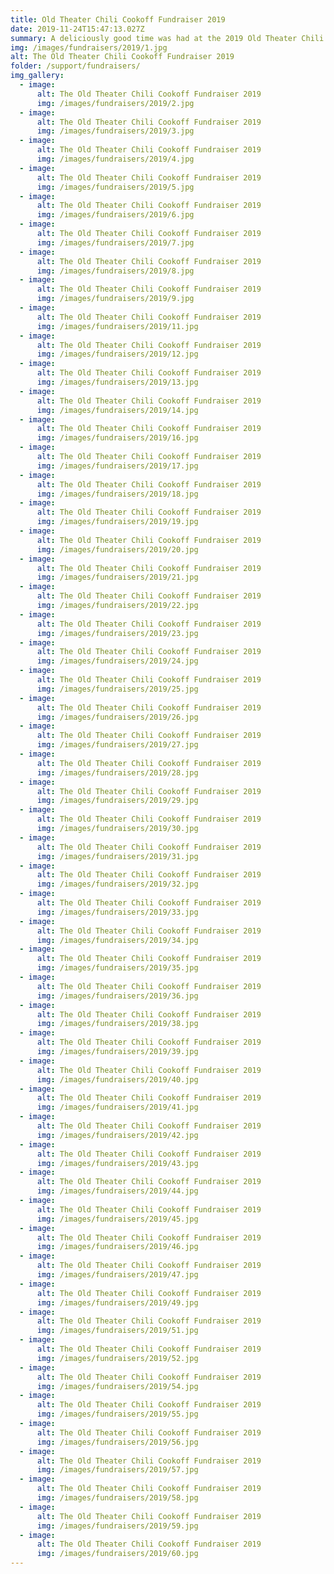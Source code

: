 ```yaml
---
title: Old Theater Chili Cookoff Fundraiser 2019
date: 2019-11-24T15:47:13.027Z
summary: A deliciously good time was had at the 2019 Old Theater Chili Cookoff!
img: /images/fundraisers/2019/1.jpg
alt: The Old Theater Chili Cookoff Fundraiser 2019
folder: /support/fundraisers/
img_gallery:
  - image:
      alt: The Old Theater Chili Cookoff Fundraiser 2019
      img: /images/fundraisers/2019/2.jpg
  - image:
      alt: The Old Theater Chili Cookoff Fundraiser 2019
      img: /images/fundraisers/2019/3.jpg
  - image:
      alt: The Old Theater Chili Cookoff Fundraiser 2019
      img: /images/fundraisers/2019/4.jpg
  - image:
      alt: The Old Theater Chili Cookoff Fundraiser 2019
      img: /images/fundraisers/2019/5.jpg
  - image:
      alt: The Old Theater Chili Cookoff Fundraiser 2019
      img: /images/fundraisers/2019/6.jpg
  - image:
      alt: The Old Theater Chili Cookoff Fundraiser 2019
      img: /images/fundraisers/2019/7.jpg
  - image:
      alt: The Old Theater Chili Cookoff Fundraiser 2019
      img: /images/fundraisers/2019/8.jpg
  - image:
      alt: The Old Theater Chili Cookoff Fundraiser 2019
      img: /images/fundraisers/2019/9.jpg
  - image:
      alt: The Old Theater Chili Cookoff Fundraiser 2019
      img: /images/fundraisers/2019/11.jpg
  - image:
      alt: The Old Theater Chili Cookoff Fundraiser 2019
      img: /images/fundraisers/2019/12.jpg
  - image:
      alt: The Old Theater Chili Cookoff Fundraiser 2019
      img: /images/fundraisers/2019/13.jpg
  - image:
      alt: The Old Theater Chili Cookoff Fundraiser 2019
      img: /images/fundraisers/2019/14.jpg
  - image:
      alt: The Old Theater Chili Cookoff Fundraiser 2019
      img: /images/fundraisers/2019/16.jpg
  - image:
      alt: The Old Theater Chili Cookoff Fundraiser 2019
      img: /images/fundraisers/2019/17.jpg
  - image:
      alt: The Old Theater Chili Cookoff Fundraiser 2019
      img: /images/fundraisers/2019/18.jpg
  - image:
      alt: The Old Theater Chili Cookoff Fundraiser 2019
      img: /images/fundraisers/2019/19.jpg
  - image:
      alt: The Old Theater Chili Cookoff Fundraiser 2019
      img: /images/fundraisers/2019/20.jpg
  - image:
      alt: The Old Theater Chili Cookoff Fundraiser 2019
      img: /images/fundraisers/2019/21.jpg
  - image:
      alt: The Old Theater Chili Cookoff Fundraiser 2019
      img: /images/fundraisers/2019/22.jpg
  - image:
      alt: The Old Theater Chili Cookoff Fundraiser 2019
      img: /images/fundraisers/2019/23.jpg
  - image:
      alt: The Old Theater Chili Cookoff Fundraiser 2019
      img: /images/fundraisers/2019/24.jpg
  - image:
      alt: The Old Theater Chili Cookoff Fundraiser 2019
      img: /images/fundraisers/2019/25.jpg
  - image:
      alt: The Old Theater Chili Cookoff Fundraiser 2019
      img: /images/fundraisers/2019/26.jpg
  - image:
      alt: The Old Theater Chili Cookoff Fundraiser 2019
      img: /images/fundraisers/2019/27.jpg
  - image:
      alt: The Old Theater Chili Cookoff Fundraiser 2019
      img: /images/fundraisers/2019/28.jpg
  - image:
      alt: The Old Theater Chili Cookoff Fundraiser 2019
      img: /images/fundraisers/2019/29.jpg
  - image:
      alt: The Old Theater Chili Cookoff Fundraiser 2019
      img: /images/fundraisers/2019/30.jpg
  - image:
      alt: The Old Theater Chili Cookoff Fundraiser 2019
      img: /images/fundraisers/2019/31.jpg
  - image:
      alt: The Old Theater Chili Cookoff Fundraiser 2019
      img: /images/fundraisers/2019/32.jpg
  - image:
      alt: The Old Theater Chili Cookoff Fundraiser 2019
      img: /images/fundraisers/2019/33.jpg
  - image:
      alt: The Old Theater Chili Cookoff Fundraiser 2019
      img: /images/fundraisers/2019/34.jpg
  - image:
      alt: The Old Theater Chili Cookoff Fundraiser 2019
      img: /images/fundraisers/2019/35.jpg
  - image:
      alt: The Old Theater Chili Cookoff Fundraiser 2019
      img: /images/fundraisers/2019/36.jpg
  - image:
      alt: The Old Theater Chili Cookoff Fundraiser 2019
      img: /images/fundraisers/2019/38.jpg
  - image:
      alt: The Old Theater Chili Cookoff Fundraiser 2019
      img: /images/fundraisers/2019/39.jpg
  - image:
      alt: The Old Theater Chili Cookoff Fundraiser 2019
      img: /images/fundraisers/2019/40.jpg
  - image:
      alt: The Old Theater Chili Cookoff Fundraiser 2019
      img: /images/fundraisers/2019/41.jpg
  - image:
      alt: The Old Theater Chili Cookoff Fundraiser 2019
      img: /images/fundraisers/2019/42.jpg
  - image:
      alt: The Old Theater Chili Cookoff Fundraiser 2019
      img: /images/fundraisers/2019/43.jpg
  - image:
      alt: The Old Theater Chili Cookoff Fundraiser 2019
      img: /images/fundraisers/2019/44.jpg
  - image:
      alt: The Old Theater Chili Cookoff Fundraiser 2019
      img: /images/fundraisers/2019/45.jpg
  - image:
      alt: The Old Theater Chili Cookoff Fundraiser 2019
      img: /images/fundraisers/2019/46.jpg
  - image:
      alt: The Old Theater Chili Cookoff Fundraiser 2019
      img: /images/fundraisers/2019/47.jpg
  - image:
      alt: The Old Theater Chili Cookoff Fundraiser 2019
      img: /images/fundraisers/2019/49.jpg
  - image:
      alt: The Old Theater Chili Cookoff Fundraiser 2019
      img: /images/fundraisers/2019/51.jpg
  - image:
      alt: The Old Theater Chili Cookoff Fundraiser 2019
      img: /images/fundraisers/2019/52.jpg
  - image:
      alt: The Old Theater Chili Cookoff Fundraiser 2019
      img: /images/fundraisers/2019/54.jpg
  - image:
      alt: The Old Theater Chili Cookoff Fundraiser 2019
      img: /images/fundraisers/2019/55.jpg
  - image:
      alt: The Old Theater Chili Cookoff Fundraiser 2019
      img: /images/fundraisers/2019/56.jpg
  - image:
      alt: The Old Theater Chili Cookoff Fundraiser 2019
      img: /images/fundraisers/2019/57.jpg
  - image:
      alt: The Old Theater Chili Cookoff Fundraiser 2019
      img: /images/fundraisers/2019/58.jpg
  - image:
      alt: The Old Theater Chili Cookoff Fundraiser 2019
      img: /images/fundraisers/2019/59.jpg
  - image:
      alt: The Old Theater Chili Cookoff Fundraiser 2019
      img: /images/fundraisers/2019/60.jpg
---
```

